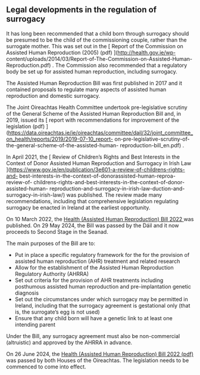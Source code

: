 ##  Legal developments in the regulation of surrogacy

It has long been recommended that a child born through surrogacy should be
presumed to be the child of the commissioning couple, rather than the
surrogate mother. This was set out in the [ Report of the Commission on
Assisted Human Reproduction (2005) (pdf) ](http://health.gov.ie/wp-
content/uploads/2014/03/Report-of-The-Commission-on-Assisted-Human-
Reproduction.pdf) . The Commission also recommended that a regulatory body be
set up for assisted human reproduction, including surrogacy.

The Assisted Human Reproduction Bill was first published in 2017 and it
contained proposals to regulate many aspects of assisted human reproduction
and domestic surrogacy.

The Joint Oireachtas Health Committee undertook pre-legislative scrutiny of
the General Scheme of the Assisted Human Reproduction Bill and, in 2019,
issued its [ report with recommendations for improvement of the legislation
(pdf)
](https://data.oireachtas.ie/ie/oireachtas/committee/dail/32/joint_committee_on_health/reports/2019/2019-07-10_report-
on-pre-legislative-scrutiny-of-the-general-scheme-of-the-assisted-human-
reproduction-bill_en.pdf) .

In April 2021, the [ Review of Children’s Rights and Best Interests in the
Context of Donor Assisted Human Reproduction and Surrogacy in Irish Law
](https://www.gov.ie/en/publication/3e601-a-review-of-childrens-rights-and-
best-interests-in-the-context-of-donorassisted-human-reproa-review-of-
childrens-rights-and-best-interests-in-the-context-of-donor-assisted-human-
reproduction-and-surrogacy-in-irish-law-duction-and-surrogacy-in-irish-law/)
was published. The review made many recommendations, including that
comprehensive legislation regulating surrogacy be enacted in Ireland at the
earliest opportunity.

On 10 March 2022, the [ Health (Assisted Human Reproduction) Bill 2022
](https://www.oireachtas.ie/en/bills/bill/2022/29/) was published. On 29 May
2024, the Bill was passed by the Dáil and it now proceeds to Second Stage in
the Seanad.

The main purposes of the Bill are to:

  * Put in place a specific regulatory framework for the for the provision of assisted human reproduction (AHR) treatment and related research 
  * Allow for the establishment of the Assisted Human Reproduction Regulatory Authority (AHRRA) 
  * Set out criteria for the provision of AHR treatments including posthumous assisted human reproduction and pre-implantation genetic diagnosis 
  * Set out the circumstances under which surrogacy may be permitted in Ireland, including that the surrogacy agreement is gestational only (that is, the surrogate’s egg is not used) 
  * Ensure that any child born will have a genetic link to at least one intending parent 

Under the Bill, any surrogacy agreement must also be non-commercial
(altruistic) and approved by the AHRRA in advance.

On 26 June 2024, the [ Health (Assisted Human Reproduction) Bill 2022 (pdf)
](https://data.oireachtas.ie/ie/oireachtas/bill/2022/29/eng/ver_b/b29b22d.pdf)
was passed by both Houses of the Oireachtas. The legislation needs to be
commenced to come into effect.
